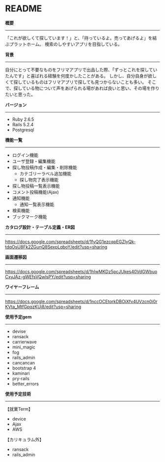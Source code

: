 # README

**概要**
* * *
「これが欲しくて探しています！」と、「持っているよ。売ってあげるよ」を結ぶプラットホーム。
検索のしやすいアプリを目指している。

**背景**
* * *
自分にとって不要なものをフリマアプリで出品した際、「ずっとこれを探していたんです」と喜ばれる経験を何度かしたことがある。
しかし、自分自身が欲しくて探しているものはフリマアプリで探しても見つからないことも多い。
そこで、探している物について声をあげられる場があれば良いと思い、その場を作りたいと思った。

**バージョン**
* * *
* Ruby 2.6.5
* Rails 5.2.4
* Postgresql

**機能一覧**
* * *
* ログイン機能
* ユーザ登録・編集機能
* 探し物投稿作成・編集・削除機能
  * カテゴリーラベル追加機能
  * 探し物完了表示機能
* 探し物投稿一覧表示機能
* コメント投稿機能(Ajax)
* 通知機能
  * 通知一覧表示機能
* 検索機能
* ブックマーク機能

**カタログ設計・テーブル定義・ER図**
* * *
https://docs.google.com/spreadsheets/d/1fyQG1ezcqpEGZIyQk-tdqOsU8Fk2ZGunQ8SexpLqboY/edit?usp=sharing

**画面遷移図**
* * *
https://docs.google.com/spreadsheets/d/1hIwMKDz5pcJUkes40VdGWbuoCxyJAz-gWEfsVQwlsPY/edit?usp=sharing

**ワイヤーフレーム**
* * *
https://docs.google.com/spreadsheets/d/1nccOCEtorkDBOiXfv4UVzcn0i0rKVta_MtfGpqzKUj8/edit?usp=sharing

**使用予定gem**
* * *
* devise
* ransack
* carrierwave
* mini_magic
* fog
* rails_admin
* cancancan
* bootstrap 4
* kaminari
* pry-rails
* better_errors

**使用予定技術**
* * *
【就業Term】
* device
* Ajax
* AWS

【カリキュラム外】
* ransack
* rails_admin
